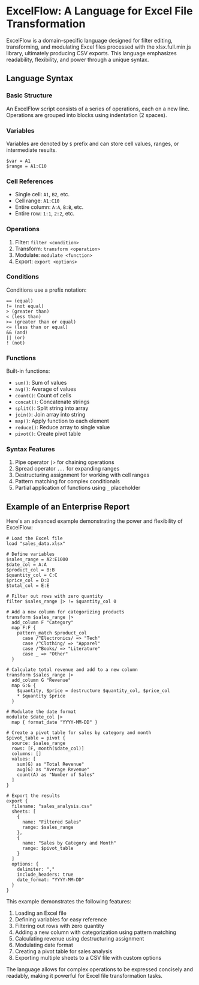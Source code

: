 # ExcelFlow: A Language for Excel File Transformation

ExcelFlow is a domain-specific language designed for filter editing, transforming, and modulating Excel files processed with the xlsx.full.min.js library, ultimately producing CSV exports. This language emphasizes readability, flexibility, and power through a unique syntax.

## Language Syntax

### Basic Structure

An ExcelFlow script consists of a series of operations, each on a new line. Operations are grouped into blocks using indentation (2 spaces).

### Variables

Variables are denoted by `$` prefix and can store cell values, ranges, or intermediate results.

```
$var = A1
$range = A1:C10
```

### Cell References

- Single cell: `A1`, `B2`, etc.
- Cell range: `A1:C10`
- Entire column: `A:A`, `B:B`, etc.
- Entire row: `1:1`, `2:2`, etc.

### Operations

1. Filter: `filter <condition>`
2. Transform: `transform <operation>`
3. Modulate: `modulate <function>`
4. Export: `export <options>`

### Conditions

Conditions use a prefix notation:

```
== (equal)
!= (not equal)
> (greater than)
< (less than)
>= (greater than or equal)
<= (less than or equal)
&& (and)
|| (or)
! (not)
```

### Functions

Built-in functions:

- `sum()`: Sum of values
- `avg()`: Average of values
- `count()`: Count of cells
- `concat()`: Concatenate strings
- `split()`: Split string into array
- `join()`: Join array into string
- `map()`: Apply function to each element
- `reduce()`: Reduce array to single value
- `pivot()`: Create pivot table

### Syntax Features

1. Pipe operator `|>` for chaining operations
2. Spread operator `...` for expanding ranges
3. Destructuring assignment for working with cell ranges
4. Pattern matching for complex conditionals
5. Partial application of functions using `_` placeholder

## Example of an Enterprise Report
Here's an advanced example demonstrating the power and flexibility of ExcelFlow:

```
# Load the Excel file
load "sales_data.xlsx"

# Define variables
$sales_range = A2:E1000
$date_col = A:A
$product_col = B:B
$quantity_col = C:C
$price_col = D:D
$total_col = E:E

# Filter out rows with zero quantity
filter $sales_range |> != $quantity_col 0

# Add a new column for categorizing products
transform $sales_range |>
  add_column F "Category"
  map F:F {
    pattern_match $product_col
      case /^Electronics/ => "Tech"
      case /^Clothing/ => "Apparel"
      case /^Books/ => "Literature"
      case _ => "Other"
  }

# Calculate total revenue and add to a new column
transform $sales_range |>
  add_column G "Revenue"
  map G:G {
    $quantity, $price = destructure $quantity_col, $price_col
    * $quantity $price
  }

# Modulate the date format
modulate $date_col |>
  map { format_date "YYYY-MM-DD" }

# Create a pivot table for sales by category and month
$pivot_table = pivot {
  source: $sales_range
  rows: [F, month($date_col)]
  columns: []
  values: [
    sum(G) as "Total Revenue"
    avg(G) as "Average Revenue"
    count(A) as "Number of Sales"
  ]
}

# Export the results
export {
  filename: "sales_analysis.csv"
  sheets: [
    {
      name: "Filtered Sales"
      range: $sales_range
    },
    {
      name: "Sales by Category and Month"
      range: $pivot_table
    }
  ]
  options: {
    delimiter: ","
    include_headers: true
    date_format: "YYYY-MM-DD"
  }
}
```

This example demonstrates the following features:

1. Loading an Excel file
2. Defining variables for easy reference
3. Filtering out rows with zero quantity
4. Adding a new column with categorization using pattern matching
5. Calculating revenue using destructuring assignment
6. Modulating date format
7. Creating a pivot table for sales analysis
8. Exporting multiple sheets to a CSV file with custom options

The language allows for complex operations to be expressed concisely and readably, making it powerful for Excel file transformation tasks.

